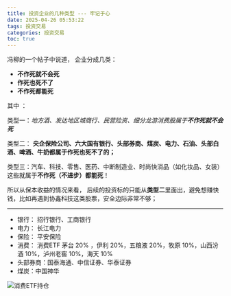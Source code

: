 ```yaml
---
title: 投资企业的几种类型 --- 牢记于心
date: 2025-04-26 05:53:22
tags: 投资交易
categories: 投资交易
toc: true
---
```

冯柳的一个帖子中说道， 企业分成几类：

*  **不作死就不会死**
*  **作死也死不了**
*  **不作死都能死**

其中 ：

类型一：*地方酒、发达地区城商行、民营险资、细分龙游消费股属于**不作死就不会死***

类型二： **央企保险公司、六大国有银行、头部券商、煤炭、电力、石油、头部白酒、啤酒、牛奶都属于作死也死不了的；**

类型三：汽车、科技、零售、医药、中断制造业、时尚快消品（如化妆品、女装）这些就属于**不作死（不进步）都能死**！


所以从保本收益的情况来看， 后续的投资标的只能从**类型二**里面出，避免想赚快钱，比如再遇到协鑫科技这类股票，安全边际非常不够；

---

* 银行： 招行银行、工商银行
* 电力： 长江电力
* 保险： 平安保险
* 消费： 消费ETF  茅台 20% ，伊利 20%，五粮液 20%，牧原 10%，山西汾酒 10%，泸州老窖 10%，海天 10%
* 头部券商：国泰海通、中信证券、华泰证券
* 煤炭：中国神华

![消费ETF持仓](https://github.com/user-attachments/assets/0590add5-7fab-48ec-ac8f-5b8bb48d2188)

